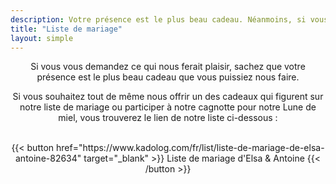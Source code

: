 ```yaml
---
description: Votre présence est le plus beau cadeau. Néanmoins, si vous le souhaitez, voici notre liste de mariage
title: "Liste de mariage"
layout: simple
---
```


<center>
Si vous vous demandez ce qui nous ferait plaisir, sachez que votre présence est le plus beau cadeau que vous puissiez nous faire.

Si vous souhaitez tout de même nous offrir un des cadeaux qui figurent sur notre liste de mariage ou participer à notre cagnotte pour notre Lune de miel, vous trouverez le lien de notre liste ci-dessous :
</center>

<br>
<center>
{{< button href="https://www.kadolog.com/fr/list/liste-de-mariage-de-elsa-antoine-82634" target="_blank" >}}
Liste de mariage d'Elsa & Antoine
{{< /button >}}
</center>
